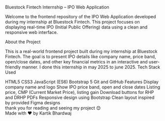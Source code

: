Bluestock Fintech Internship – IPO Web Application

Welcome to the frontend repository of the IPO Web Application developed during my internship at Bluestock Fintech. This project focuses on displaying real-time IPO (Initial Public Offering) data using a clean and responsive web interface.

About the Project

This is a real-world frontend project built during my internship at Bluestock Fintech. The goal is to present IPO details like company name, price band, open/close dates, and other key financial metrics in an interactive and user-friendly manner. I done this internship in may 2025 to june 2025.
Tech Stack Used

HTML5
CSS3
JavaScript (ES6)
Bootstrap 5
Git and GitHub
Features
Display company name and logo
Show IPO price band, open and close dates
Listing price, CMP (Current Market Price), listing gain
Download buttons for RHP and DRHP PDFs
Responsive  design using Bootstrap
Clean layout inspired by provided Figma designs 
<br>
thank you for reading and seeing my project 😊 
<br>
Made with ❤️ by Kartik Bhardwaj
